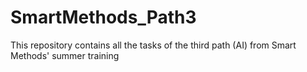 # SmartMethods_Path3
This repository contains all the tasks of the third path (AI) from Smart Methods' summer training 
